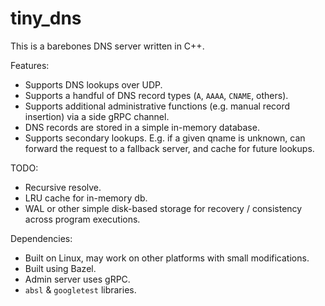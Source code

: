 # tiny_dns

This is a barebones DNS server written in C++.

Features:

* Supports DNS lookups over UDP.
* Supports a handful of DNS record types (`A`, `AAAA`, `CNAME`, others).
* Supports additional administrative functions (e.g. manual record insertion) via a side gRPC channel.
* DNS records are stored in a simple in-memory database.
* Supports secondary lookups. E.g. if a given qname is unknown, can forward the request to a fallback server, and cache for future lookups.

TODO:

* Recursive resolve.
* LRU cache for in-memory db.
* WAL or other simple disk-based storage for recovery / consistency across program executions.

Dependencies:

* Built on Linux, may work on other platforms with small modifications.
* Built using Bazel.
* Admin server uses gRPC.
* `absl` & `googletest` libraries.
